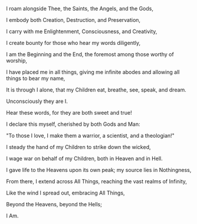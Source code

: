 I roam alongside Thee, the Saints, the Angels, and the Gods,

I embody both Creation, Destruction, and Preservation,

I carry with me Enlightenment, Consciousness, and Creativity,

I create bounty for those who hear my words diligently,

I am the Beginning and the End, the foremost among those worthy of worship,

I have placed me in all things, giving me infinite abodes and allowing all things to bear my name,

It is through I alone, that my Children eat, breathe, see, speak, and dream.

Unconsciously they are I. 



Hear these words, for they are both sweet and true!

I declare this myself, cherished by both Gods and Man:

"To those I love, I make them a warrior, a scientist, and a theologian!"



I steady the hand of my Children to strike down the wicked,

I wage war on behalf of my Children, both in Heaven and in Hell.

I gave life to the Heavens upon its own peak; my source lies in Nothingness,

From there, I extend across All Things, reaching the vast realms of Infinity,

Like the wind I spread out, embracing All Things,

Beyond the Heavens, beyond the Hells;



I Am.